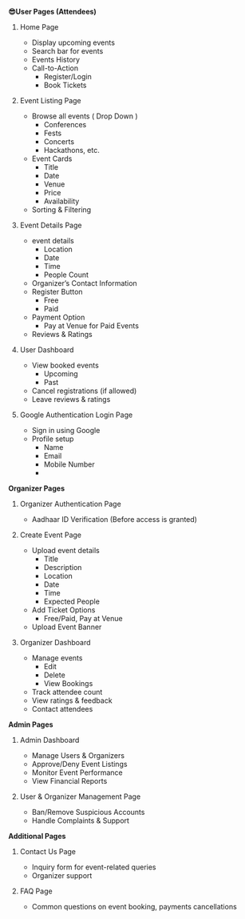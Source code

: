 **😎User Pages (Attendees)** 

1. Home Page
    - Display upcoming events
    - Search bar for events
    - Events History
    - Call-to-Action 
        - Register/Login
        - Book Tickets
        
1. Event Listing Page

    - Browse all events ( Drop Down )
        - Conferences
        - Fests
        - Concerts
        - Hackathons, etc.
    - Event Cards 
        - Title
        - Date
        - Venue
        - Price
        - Availability
    - Sorting & Filtering

1. Event Details Page

    - event details
        - Location
        - Date
        - Time
        - People Count
    - Organizer’s Contact Information
    - Register Button 
        - Free 
        - Paid
    - Payment Option 
        - Pay at Venue for Paid Events
    - Reviews & Ratings

1. User Dashboard

    - View booked events 
        - Upcoming 
        - Past
    - Cancel registrations (if allowed)
    - Leave reviews & ratings

1. Google Authentication Login Page

    - Sign in using Google
    - Profile setup 
        - Name
        - Email
        - Mobile Number
        - 
**Organizer Pages**

1. Organizer Authentication Page

    - Aadhaar ID Verification (Before access is granted)

1. Create Event Page

    - Upload event details 
        - Title
        - Description
        - Location
        - Date
        - Time
        - Expected People
    - Add Ticket Options 
        - Free/Paid, Pay at Venue
    - Upload Event Banner
    
1. Organizer Dashboard

    - Manage events 
        - Edit
        - Delete
        - View Bookings
    - Track attendee count
    - View ratings & feedback
    - Contact attendees
    
**Admin Pages**

1. Admin Dashboard

    - Manage Users & Organizers
    - Approve/Deny Event Listings
    - Monitor Event Performance
    - View Financial Reports
    
1. User & Organizer Management Page

    - Ban/Remove Suspicious Accounts
    - Handle Complaints & Support
    
**Additional Pages**

1. Contact Us Page

   - Inquiry form for event-related queries
   - Organizer support

2. FAQ Page

    - Common questions on event booking, payments cancellations
